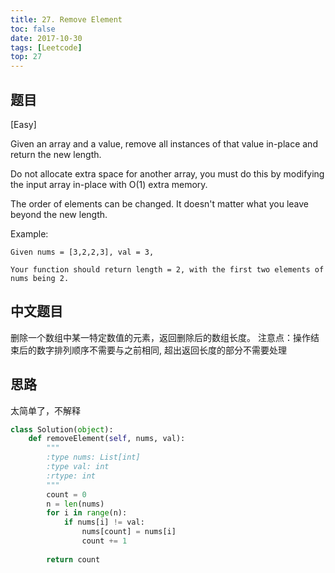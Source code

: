 ```yaml
---
title: 27. Remove Element
toc: false
date: 2017-10-30
tags: [Leetcode]
top: 27
---
```



## 题目
[Easy]

Given an array and a value, remove all instances of that value in-place and return the new length.

Do not allocate extra space for another array, you must do this by modifying the input array in-place with O(1) extra memory.

The order of elements can be changed. It doesn't matter what you leave beyond the new length.

Example:

```
Given nums = [3,2,2,3], val = 3,

Your function should return length = 2, with the first two elements of nums being 2.
```

## 中文题目


删除一个数组中某一特定数值的元素，返回删除后的数组长度。
注意点：操作结束后的数字排列顺序不需要与之前相同, 超出返回长度的部分不需要处理


## 思路

太简单了，不解释




```python
class Solution(object):
    def removeElement(self, nums, val):
        """
        :type nums: List[int]
        :type val: int
        :rtype: int
        """
        count = 0
        n = len(nums)
        for i in range(n):
            if nums[i] != val:
                nums[count] = nums[i]
                count += 1
        
        return count
```

